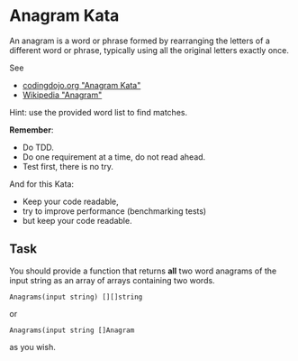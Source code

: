 # Anagram Kata

An anagram is a word or phrase formed by rearranging the letters of a different word or phrase, typically using all the
original letters exactly once.

See

- [codingdojo.org "Anagram Kata"](https://codingdojo.org/kata/Anagram/)
- [Wikipedia "Anagram"](https://en.wikipedia.org/wiki/Anagram)

Hint: use the provided word list to find matches.

__Remember__:

- Do TDD.
- Do one requirement at a time, do not read ahead.
- Test first, there is no try.

And for this Kata:

- Keep your code readable,
- try to improve performance (benchmarking tests)
- but keep your code readable.

## Task

You should provide a function that returns **all** two word anagrams of the input string as an array of arrays
containing two words.

    Anagrams(input string) [][]string

or

    Anagrams(input string []Anagram

as you wish.